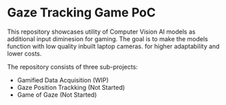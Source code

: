# Gaze Tracking Game PoC
This repository showcases utility of Computer Vision AI models as additional input diminesion for gaming. 
The goal is to make the models function with low quality inbuilt laptop cameras. 
for higher adaptability and lower costs.

The repository consists of three sub-projects:  
- Gamified Data Acquisition (WIP)
- Gaze Position Trackking (Not Started)
- Game of Gaze (Not Started)

